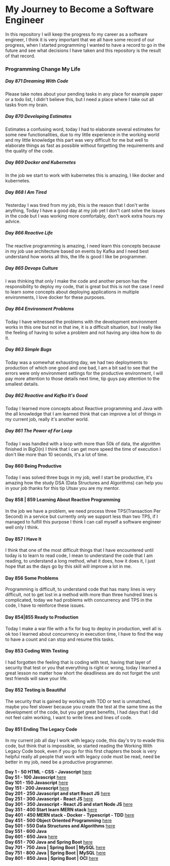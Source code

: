 # My Journey to Become a Software Engineer

In this repository I will keep the progress fo my career as a software engineer, I think it is very
important that we all have some record of our progress, when I started programming I wanted to have
a record to go in the future and see what decisions I have taken and this repository is the result
of that record.

### Programming Change My Life


##### Day 871 Dreaming With Code

Please take notes about your pending tasks in any place for example paper or a todo list, I didn't believe this, but I need a place where I take out all tasks from my brain.

##### Day 870 Developing Estimates

Estimates a confusing word, today I had to elaborate several estimates for some new functionalities, due to my little experience in the working world and my little knowledge this part was very difficult for me but well to elaborate things as fast as possible without forgetting the requirements and the quality of the code.

##### Day 869 Docker and Kubernetes

In the job we start to work with kubernetes this is amazing, I like docker and kubernetes.

##### Day 868 I Am Tired

Yesterday I was tired from my job, this is the reason that I don't write anything, Today I have a good day at my job yet I don't cant solve the issues in the code but I was working more comfortably, don't work extra hours my advice.

##### Day 866 Reactive Life

The reactive programming is amazing, I need learn this concepts because in my job use architecture
based on events by Kafka and I need best understand how works all this, the life is good I like be
programmer.

##### Day 865 Devops Culture

I was thinking that only I make the code and another person has the responsibility to deploy my
code, that is great but this is not the case I need to learn some concepts about deploying
applications in multiple environments, I love docker for these purposes.

##### Day 864 Environment Problems

Today I have witnessed the problems with the development environment works in this one but not in
that ine, it is a difficult situation, but I really like the feeling of having to solve a problem
and not having any idea how to do it.

##### Day 863 Simple Bugs

Today was a somewhat exhausting day, we had two deployments to production of which one good and one
bad, I am a bit sad to see that the errors were only environment settings for the productive
environment, I will pay more attention to those details next time, tip guys pay attention to the
smallest details.

##### Day 862 Reactive and Kafka It's Good

Today I learned more concepts about Reactive programming and Java with the all knowledge that I am
learned think that can improve a lot of things in my current job, really it's another world.

##### Day 861 The Power of For Loop

Today I was handled with a loop with more than 50k of data, the algorithm finished in BigO(n) I
think that I can get more speed the time of execution I don't like more than 10 seconds, it's a lot
of time.

#### Day 860 Being Productive

Today I was solved three bugs in my job, well I start be productive, it's amazing how the study
DSA (Data Structures and Algorithms) can help you in your job thanks for this tip Utsav you are my
mentor.

#### Day 858 | 859 Learning About Reactive Programming

In the job we have a problem, we need process three TPS(Transaction Per Second) in a service but
currently only we support less than two TPS, if I managed to fulfill this purpose I think I can call
myself a software engineer well only I think.

#### Day 857 I Have It

I think that one of the most difficult things that I have encountered until today is to learn to
read code, I mean to understand the code that I am reading, to understand a long method, what it
does, how it does it, I just hope that as the days go by this skill will improve a lot in me.

#### Day 856 Some Problems

Programming is difficult, to understand code that has many lines is very difficult, not to get lost
in a method with more than three hundred lines is complicated, today we had problems with
concurrency and TPS in the code, I have to reinforce these issues.

#### Day 854|855 Ready to Production

Today I make a war file with a fix for bug to deploy in production, well all is ok too I learned
about concurrency in execution time, I have to find the way to have a count and can stop and resume
this tasks.

#### Day 853 Coding With Testing

I had forgotten the feeling that is coding with test, having that layer of security that test or you
that everything is right or wrong, today I learned a great lesson no matter how short the deadliness
are do not forget the unit test friends will save your life.

#### Day 852 Testing is Beautiful

The security that is gained by working with TDD or test is unmatched, maybe you feel slower because
you create the test at the same time as the development of the code, but you get great benefits, I
had days that I did not feel calm working, I want to write lines and lines of code.

#### Day 851 Ending The Legacy Code

In my current job all day I work with legacy code, this day's try to evade this code, but think that
is impossible, so started reading the Working With Legacy Code book, even if you go for this first
chapters the book is very helpful really all people that work with legacy code must be read, need be
better in my job, need be a productive programmer.

**Day 1 - 50 HTML - CSS - Javascript**  [here](./day0-50.md)</br>
**Day 51 - 100 Javascript** [here](./day51-100.md)</br>
**Day 101 - 150 Javascript** [here](./day101-150.md)</br>
**Day 151 - 200 Javascript** [here](./day151-200.md)</br>
**Day 201 - 250 Javascript and start React JS** [here](day201-250.md)</br>
**Day 251 - 300 Javascript - React JS** [here](day251-300.md)</br>
**Day 301 - 350 Javascript - React JS and start Node JS** [here](day301-350.md)</br>
**Day 351 - 400 Start learn MERN stack** [here](day351-400.md)</br>
**Day 401 - 450 MERN stack - Docker - Typescript - TDD** [here](day401-450.md)</br>
**Day 451 - 500 Object Oriented Programming** [here](day451-500.md)</br>
**Day 501 - 550 Data Structures and Algorithms** [here](day501-550.md)</br>
**Day 551 - 600 Java**</br>
**Day 601 - 650 Java** [here](day601-650.md)</br>
**Day 651 - 700 Java and Spring Boot** [here](day651-700.md)</br>
**Day 701 - 750 Java | Spring Boot | MySQL** [here](day701-750.md)</br>
**Day 751 - 800 Java | Spring Boot | MySQL** [here](day751-800.markdown)</br>
**Day 801 - 850 Java | Spring Boot | OCI** [here](day801-850.md)</br>

